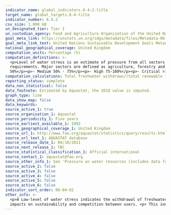 ```yaml
---
indicator_name: global_indicators.6-4-2-title
target_name: global_targets.6-4-title
indicator_number: 6.4.2
csv_size: 1.098 kB
un_designated_tier: Tier I
un_custodian_agency: Food and Agriculture Organization of the United Nations (FAO)
goal_meta_link: https://unstats.un.org/sdgs/metadata/files/Metadata-06-04-02.pdf
goal_meta_link_text: United Nations Sustainable Development Goals Metadata (PDF 615 KB)
national_geographical_coverage: United Kingdom
computation_units: Percentage (%)
computation_definitions: >-
  <p>Level of water stress is an estimate of pressure from all sectors on the country’s renewable freshwater resources. Established as the ratio between total freshwater withdrawn by all major sectors and total renewable freshwater resources, after taking into account environmental flow
  requirements. Major sectors are defined as agriculture, forestry and fishing, manufacturing, electricity industry, and services. </p><p>Above 25% of water stress, four classes have been identified to signal different levels of stress severity:</p><p>- No stress <25%</p><p> - Low 25% -
  50%</p><p>- Medium 50% - 75%</p><p>- High 75-100%</p><p>- Critical >100%</p>
computation_calculations: Total freshwater withdrawn/(total renewable freshwater resources - environmental flow requirements)*100. The calculated figures are provided in the data source.
reporting_status: complete
data_non_statistical: false
data_footnote: Estimated by Aquastat, the 2018 value is imputed.
graph_type: line
data_show_map: false
data_keywords:
source_active_1: true
source_organisation_1: Aquastat
source_periodicity_1: Five years
source_earliest_available_1: 1992
source_geographical_coverage_1: United Kingdom
source_url_1: http://www.fao.org/aquastat/statistics/query/results.html
source_url_text_1: AQUASTAT database
source_release_date_1: 04/10/2021
source_next_release_1: TBC
source_statistical_classification_1: Official international
source_contact_1: aquastat@fao.org
source_other_info_1: See 'Pressure on water resources (includes data for SDG 6.4)' and 'United Kingdom' for data table
source_active_2: false
source_active_3: false
source_active_4: false
source_active_5: false
source_active_6: false
indicator_sort_order: 06-04-02
other_info: >-
  <p>A Low-level of water stress indicates the withdrawal of freshwater by sector is marginal compared to available resources.<p>High-level water stress indicates the combined withdrawal by sectors reflects a substantial share of total freshwater  resources. Creating potential domino
  impacts on sustainability and competition between users. <p> This indicator is also known as water withdrawal intensity.<p> Data follows the UN specification for this indicator. This indicator has been identified in collaboration with topic experts.
---
```

